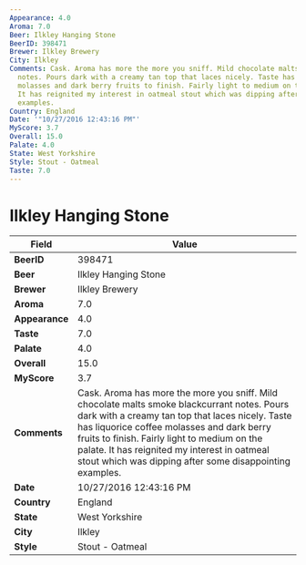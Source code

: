 ```yaml
---
Appearance: 4.0
Aroma: 7.0
Beer: Ilkley Hanging Stone
BeerID: 398471
Brewer: Ilkley Brewery
City: Ilkley
Comments: Cask. Aroma has more the more you sniff. Mild chocolate malts smoke blackcurrant
  notes. Pours dark with a creamy tan top that laces nicely. Taste has liquorice coffee
  molasses and dark berry fruits to finish. Fairly light to medium on the palate.
  It has reignited my interest in oatmeal stout which was dipping after some disappointing
  examples.
Country: England
Date: '"10/27/2016 12:43:16 PM"'
MyScore: 3.7
Overall: 15.0
Palate: 4.0
State: West Yorkshire
Style: Stout - Oatmeal
Taste: 7.0
---
```


# Ilkley Hanging Stone

| Field         | Value |
|---------------|-------|
| **BeerID** | 398471 |
| **Beer** | Ilkley Hanging Stone |
| **Brewer** | Ilkley Brewery |
| **Aroma** | 7.0 |
| **Appearance** | 4.0 |
| **Taste** | 7.0 |
| **Palate** | 4.0 |
| **Overall** | 15.0 |
| **MyScore** | 3.7 |
| **Comments** | Cask. Aroma has more the more you sniff. Mild chocolate malts smoke blackcurrant notes. Pours dark with a creamy tan top that laces nicely. Taste has liquorice coffee molasses and dark berry fruits to finish. Fairly light to medium on the palate. It has reignited my interest in oatmeal stout which was dipping after some disappointing examples. |
| **Date** | 10/27/2016 12:43:16 PM |
| **Country** | England |
| **State** | West Yorkshire |
| **City** | Ilkley |
| **Style** | Stout - Oatmeal |
